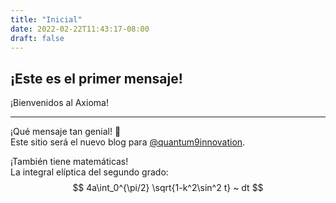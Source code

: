 ```yaml
---
title: "Inicial"
date: 2022-02-22T11:43:17-08:00
draft: false
---
```


## ¡Este es el primer mensaje!

¡Bienvenidos al Axioma!

---

¡Qué mensaje tan genial! :tada:\
Este sitio será el nuevo blog para [@quantum9innovation](https://github.com/quantum9innovation).

¡También tiene matemáticas!\
La integral elíptica del segundo grado:
$$ 4a\int_0^{\pi/2} \sqrt{1-k^2\sin^2 t} ~ dt $$

<script src="../../../en/assets/js/mantequilla.js"></script>
<script>
  katex()
</script>
